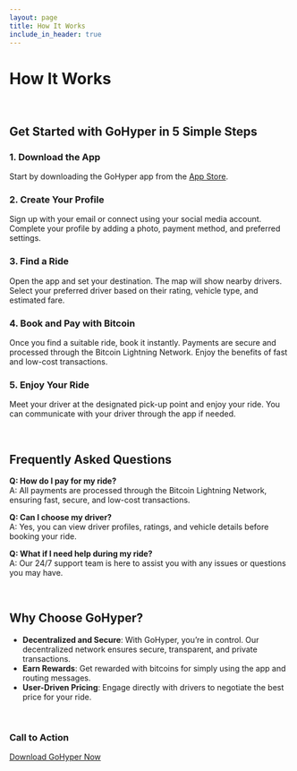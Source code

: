 ```yaml
---
layout: page
title: How It Works
include_in_header: true
---
```


# How It Works

<br>

## Get Started with GoHyper in 5 Simple Steps

### 1. Download the App

Start by downloading the GoHyper app from the [App Store](#).

### 2. Create Your Profile

Sign up with your email or connect using your social media account. Complete your profile by adding a photo, payment method, and preferred settings.

### 3. Find a Ride

Open the app and set your destination. The map will show nearby drivers. Select your preferred driver based on their rating, vehicle type, and estimated fare.

### 4. Book and Pay with Bitcoin

Once you find a suitable ride, book it instantly. Payments are secure and processed through the Bitcoin Lightning Network. Enjoy the benefits of fast and low-cost transactions.

### 5. Enjoy Your Ride

Meet your driver at the designated pick-up point and enjoy your ride. You can communicate with your driver through the app if needed.

<br>

## Frequently Asked Questions

**Q: How do I pay for my ride?**  
A: All payments are processed through the Bitcoin Lightning Network, ensuring fast, secure, and low-cost transactions.

**Q: Can I choose my driver?**  
A: Yes, you can view driver profiles, ratings, and vehicle details before booking your ride.

**Q: What if I need help during my ride?**  
A: Our 24/7 support team is here to assist you with any issues or questions you may have.

<br>

## Why Choose GoHyper?

- **Decentralized and Secure**: With GoHyper, you’re in control. Our decentralized network ensures secure, transparent, and private transactions.
- **Earn Rewards**: Get rewarded with bitcoins for simply using the app and routing messages.
- **User-Driven Pricing**: Engage directly with drivers to negotiate the best price for your ride.

<br>

### Call to Action

[Download GoHyper Now](#)

